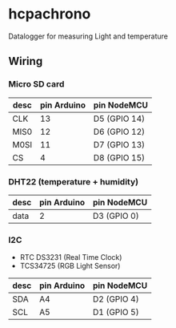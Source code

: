 # hcpachrono

Datalogger for measuring Light and temperature

## Wiring 

### Micro SD card

desc | pin Arduino | pin NodeMCU
-----|-------------|--------------
CLK  | 13          | D5 (GPIO 14)
MIS0 | 12		   | D6 (GPIO 12)
M0SI | 11	       | D7 (GPIO 13)
CS   | 4           | D8 (GPIO 15)

### DHT22 (temperature + humidity)

desc | pin Arduino | pin NodeMCU
-----|-------------|--------------
data | 2           | D3 (GPIO 0)
 
### I2C

* RTC DS3231 (Real Time Clock)
* TCS34725 (RGB Light Sensor)

desc | pin Arduino | pin NodeMCU
-----|-------------|--------------
SDA  | A4          | D2 (GPIO 4)
SCL  | A5          | D1 (GPIO 5)
